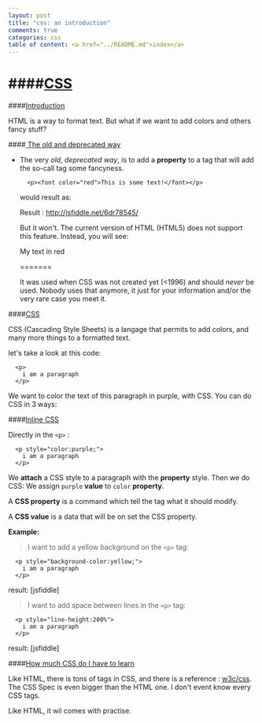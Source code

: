 ```yaml
---
layout: post
title: "css: an introduction"
comments: true
categories: css
table of content: <a href="../README.md">index</a>
---
```


####[CSS](#css)
====

####[Introduction](#introduction)

HTML is a way to format text.
But what if we want to add colors and others fancy stuff?


####[ The old and deprecated way](#old-and-deprecated-way)

  + The very _old, deprecated way_, is to add a __property__ to a tag 
    that will add the so-call tag some fancyness.

    ```
      <p><font color="red">This is some text!</font></p>
    ```

    would result as:

    Result : http://jsfiddle.net/6dr78545/ 

    But it won't. The current version of HTML (HTML5) does not support this
    feature. Instead, you will see:

    <p>My text in red</p>
    
    =======

    It was used when CSS was not created yet (<1996) and should _never_ be used.
    Nobody uses that anymore, it just for your information and/or the very rare case
    you meet it.

####[CSS](#into-css)

CSS (Cascading Style Sheets) is a langage that permits to add colors, and many more
things to a formatted text.

let's take a look at this code:

```
  <p>
    i am a paragraph
  </p>
```

We want to color the text of this paragraph in purple, with CSS.
You can do CSS in 3 ways:

####[Inline CSS](#inline-css)

Directly in the ``<p>`` :
  ```
    <p style="color:purple;">
      i am a paragraph
    </p>
  ```

We __attach__ a CSS style to a paragraph with the __property__ style.
Then we do CSS: We assign ``purple`` __value__ to ``color`` __property__.

A __CSS property__ is a command which tell the tag what it should modify.

A __CSS value__ is a data that will be on set the CSS property.

__Example:__

> I want to add a yellow background on the ``<p>`` tag:

  ```
    <p style="background-color:yellow;">
      i am a paragraph
    </p>
  ```
result: [jsfiddle]

> I want to add space between lines in the ``<p>`` tag:

  ```
    <p style="line-height:200%">
      i am a paragraph
    </p>
  ```

result: [jsfiddle]

####[How much CSS do I have to learn](#how-much-css)

Like HTML, there is tons of tags in CSS, and there is a reference : [w3c/css](http://www.w3.org/Style/CSS).
The CSS Spec is even bigger than the HTML one.
I don't event know every CSS tags.

Like HTML, it wil comes with practise.
